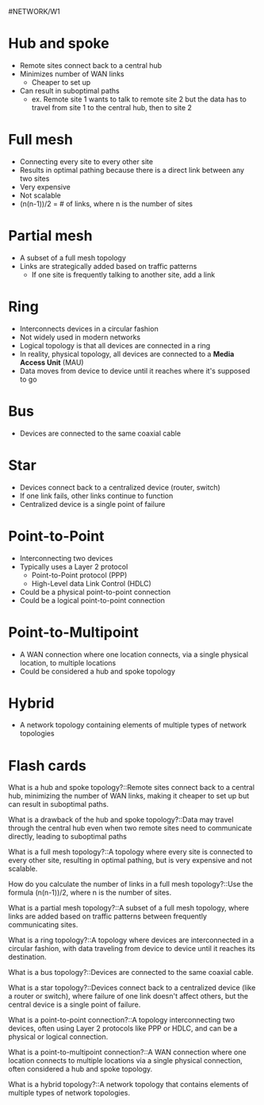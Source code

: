 #NETWORK/W1
# Hub and spoke

- Remote sites connect back to a central hub
- Minimizes number of WAN links
	- Cheaper to set up
- Can result in suboptimal paths
	- ex. Remote site 1 wants to talk to remote site 2 but the data has to travel from site 1 to the central hub, then to site 2

# Full mesh

- Connecting every site to every other site
- Results in optimal pathing because there is a direct link between any two sites
- Very expensive
- Not scalable
- (n(n-1))/2 = # of links, where n is the number of sites

# Partial mesh

- A subset of a full mesh topology
- Links are strategically added based on traffic patterns
	- If one site is frequently talking to another site, add a link 

# Ring

- Interconnects devices in a circular fashion
- Not widely used in modern networks
- Logical topology is that all devices are connected in a ring
- In reality, physical topology, all devices are connected to a **Media Access Unit** (MAU)
- Data moves from device to device until it reaches where it's supposed to go

# Bus

- Devices are connected to the same coaxial cable

# Star

- Devices connect back to a centralized device (router, switch)
- If one link fails, other links continue to function
- Centralized device is a single point of failure

# Point-to-Point

- Interconnecting two devices
- Typically uses a Layer 2 protocol
	- Point-to-Point protocol (PPP)
	- High-Level data Link Control (HDLC)
- Could be a physical point-to-point connection
- Could be a logical point-to-point connection

# Point-to-Multipoint

- A WAN connection where one location connects, via a single physical location, to multiple locations
- Could be considered a hub and spoke topology

# Hybrid

- A network topology containing elements of multiple types of network topologies


# Flash cards

What is a hub and spoke topology?::Remote sites connect back to a central hub, minimizing the number of WAN links, making it cheaper to set up but can result in suboptimal paths.

What is a drawback of the hub and spoke topology?::Data may travel through the central hub even when two remote sites need to communicate directly, leading to suboptimal paths

What is a full mesh topology?::A topology where every site is connected to every other site, resulting in optimal pathing, but is very expensive and not scalable.

How do you calculate the number of links in a full mesh topology?::Use the formula (n(n-1))/2, where n is the number of sites.

What is a partial mesh topology?::A subset of a full mesh topology, where links are added based on traffic patterns between frequently communicating sites.

What is a ring topology?::A topology where devices are interconnected in a circular fashion, with data traveling from device to device until it reaches its destination.

What is a bus topology?::Devices are connected to the same coaxial cable.

What is a star topology?::Devices connect back to a centralized device (like a router or switch), where failure of one link doesn't affect others, but the central device is a single point of failure.

What is a point-to-point connection?::A topology interconnecting two devices, often using Layer 2 protocols like PPP or HDLC, and can be a physical or logical connection.

What is a point-to-multipoint connection?::A WAN connection where one location connects to multiple locations via a single physical connection, often considered a hub and spoke topology.

What is a hybrid topology?::A network topology that contains elements of multiple types of network topologies.